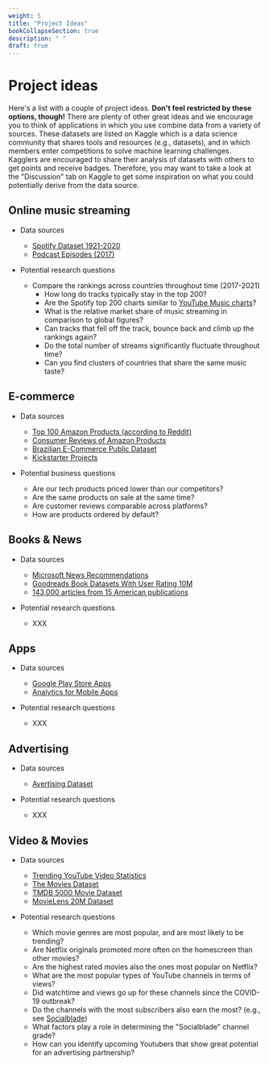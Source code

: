 ```yaml
---
weight: 5
title: "Project Ideas"
bookCollapseSection: true
description: " "
draft: true
---
```



# Project ideas

Here's a list with a couple of project ideas. __Don't feel restricted by these options, though!__ There are plenty of other great ideas and we encourage you to think of applications in which you use combine data from a variety of sources. These datasets are listed on Kaggle which is a data science community that shares tools and resources (e.g., datasets), and in which members enter competitions to solve machine learning challenges. Kagglers are encouraged to share their analysis of datasets with others to get points and receive badges. Therefore, you may want to take a look at the "Discussion" tab on Kaggle to get some inspiration on what you could potentially derive from the data source.


<!--
Selection criteria data-sources
* At least 2 data sources
* Marketing-related topic
* At least 10 MB of data
* Mostly numerical data
* CSV file format
-->

## Online music streaming
- Data sources
  - [Spotify Dataset 1921-2020](https://www.kaggle.com/yamaerenay/spotify-dataset-19212020-160k-tracks)
  - [Podcast Episodes (2017)](https://www.kaggle.com/listennotes/all-podcast-episodes-published-in-december-2017)


- Potential research questions
  - Compare the rankings across countries throughout time (2017-2021)
      - How long do tracks typically stay in the top 200?
      - Are the Spotify top 200 charts similar to [YouTube Music charts](https://charts.youtube.com)?
      - What is the relative market share of music streaming in comparison to global figures?
      - Can tracks that fell off the track, bounce back and climb up the rankings again?
      - Do the total number of streams significantly fluctuate throughout time?
    - Can you find clusters of countries that share the same music taste?

## E-commerce
- Data sources
  - [Top 100 Amazon Products (according to Reddit)](https://www.kaggle.com/residentmario/things-on-reddit)
  - [Consumer Reviews of Amazon Products](https://www.kaggle.com/datafiniti/consumer-reviews-of-amazon-products)
  - [Brazilian E-Commerce Public Dataset](https://www.kaggle.com/olistbr/brazilian-ecommerce)
  - [Kickstarter Projects](https://www.kaggle.com/kemical/kickstarter-projects)


- Potential business questions
   - Are our tech products priced lower than our competitors?
   - Are the same products on sale at the same time?
   - Are customer reviews comparable across platforms?
   - How are products ordered by default?

## Books & News
- Data sources
  - [Microsoft News Recommendations](https://www.kaggle.com/arashnic/mind-news-dataset)
  - [Goodreads Book Datasets With User Rating 10M](https://www.kaggle.com/bahramjannesarr/goodreads-book-datasets-10m)
  - [143,000 articles from 15 American publications](https://www.kaggle.com/snapcrack/all-the-news)

- Potential research questions
  - XXX



## Apps
- Data sources
  - [Google Play Store Apps](https://www.kaggle.com/lava18/google-play-store-apps?select=googleplaystore_user_reviews.csv)
  - [Analytics for Mobile Apps](https://www.kaggle.com/ramamet4/app-store-apple-data-set-10k-apps)

- Potential research questions
  - XXX

## Advertising
- Data sources
  - [Avertising Dataset](https://www.kaggle.com/groffo/ads16-dataset)

- Potential research questions
  - XXX

## Video & Movies
- Data sources
  - [Trending YouTube Video Statistics](https://www.kaggle.com/datasnaek/youtube-new)
  - [The Movies Dataset](https://www.kaggle.com/rounakbanik/the-movies-dataset)
  - [TMDB 5000 Movie Dataset](https://www.kaggle.com/tmdb/tmdb-movie-metadata)
  - [MovieLens 20M Dataset](https://www.kaggle.com/grouplens/movielens-20m-dataset)


- Potential research questions
  - Which movie genres are most popular, and are most likely to be trending?
  - Are Netflix originals promoted more often on the homescreen than other movies?
  - Are the highest rated movies also the ones most popular on Netflix?
  - What are the most popular types of YouTube channels in terms of views?
  - Did watchtime and views go up for these channels since the COVID-19 outbreak?
  - Do the channels with the most subscribers also earn the most? (e.g., see [Socialblade](https://socialblade.com/youtube/))
  - What factors play a role in determining the "Socialblade" channel grade?
  - How can you identify upcoming Youtubers that show great potential for an advertising partnership?
